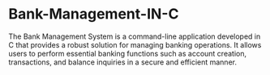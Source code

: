 # Bank-Management-IN-C
The Bank Management System is a command-line application developed in C that provides a robust solution for managing banking operations. It allows users to perform essential banking functions such as account creation, transactions, and balance inquiries in a secure and efficient manner.
